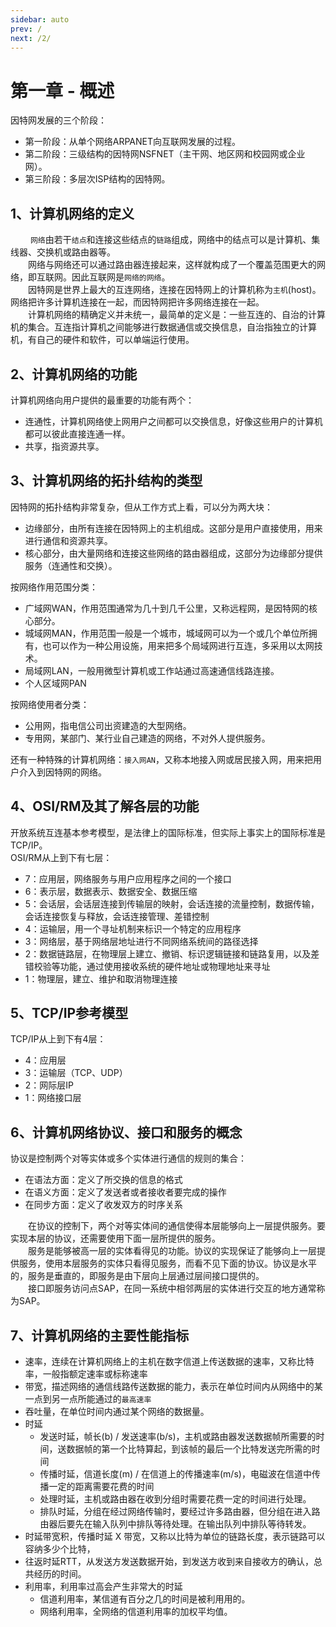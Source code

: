 ```yaml
---
sidebar: auto
prev: /
next: /2/
---
```

# 第一章 - 概述

因特网发展的三个阶段：

- 第一阶段：从单个网络ARPANET向互联网发展的过程。
- 第二阶段：三级结构的因特网NSFNET（主干网、地区网和校园网或企业网）。
- 第三阶段：多层次ISP结构的因特网。

## 1、计算机网络的定义

&emsp;&emsp; `网络`由若干`结点`和连接这些结点的`链路`组成，网络中的结点可以是计算机、集线器、交换机或路由器等。  
&emsp;&emsp;网络与网络还可以通过路由器连接起来，这样就构成了一个覆盖范围更大的网络，即互联网。因此互联网是`网络的网络`。  
&emsp;&emsp;因特网是世界上最大的互连网络，连接在因特网上的计算机称为`主机`(host)。网络把许多计算机连接在一起，而因特网把许多网络连接在一起。  
&emsp;&emsp;计算机网络的精确定义并未统一，最简单的定义是：一些互连的、自治的计算机的集合。互连指计算机之间能够进行数据通信或交换信息，自治指独立的计算机，有自己的硬件和软件，可以单端运行使用。

## 2、计算机网络的功能

计算机网络向用户提供的最重要的功能有两个：

- 连通性，计算机网络使上网用户之间都可以交换信息，好像这些用户的计算机都可以彼此直接连通一样。
- 共享，指资源共享。

## 3、计算机网络的拓扑结构的类型

因特网的拓扑结构非常复杂，但从工作方式上看，可以分为两大块：

- 边缘部分，由所有连接在因特网上的主机组成。这部分是用户直接使用，用来进行通信和资源共享。
- 核心部分，由大量网络和连接这些网络的路由器组成，这部分为边缘部分提供服务（连通性和交换）。

按网络作用范围分类：

- 广域网WAN，作用范围通常为几十到几千公里，又称远程网，是因特网的核心部分。
- 城域网MAN，作用范围一般是一个城市，城域网可以为一个或几个单位所拥有，也可以作为一种公用设施，用来把多个局域网进行互连，多采用以太网技术。
- 局域网LAN，一般用微型计算机或工作站通过高速通信线路连接。
- 个人区域网PAN

按网络使用者分类：

- 公用网，指电信公司出资建造的大型网络。
- 专用网，某部门、某行业自己建造的网络，不对外人提供服务。

还有一种特殊的计算机网络：`接入网AN`，又称本地接入网或居民接入网，用来把用户介入到因特网的网络。

## 4、OSI/RM及其了解各层的功能

开放系统互连基本参考模型，是法律上的国际标准，但实际上事实上的国际标准是TCP/IP。  
OSI/RM从上到下有七层：

- 7：应用层，网络服务与用户应用程序之间的一个接口
- 6：表示层，数据表示、数据安全、数据压缩
- 5：会话层，会话层连接到传输层的映射，会话连接的流量控制，数据传输，会话连接恢复与释放，会话连接管理、差错控制
- 4：运输层，用一个寻址机制来标识一个特定的应用程序
- 3：网络层，基于网络层地址进行不同网络系统间的路径选择
- 2：数据链路层，在物理层上建立、撤销、标识逻辑链接和链路复用，以及差错校验等功能，通过使用接收系统的硬件地址或物理地址来寻址
- 1：物理层，建立、维护和取消物理连接

## 5、TCP/IP参考模型

TCP/IP从上到下有4层：

- 4：应用层
- 3：运输层（TCP、UDP）
- 2：网际层IP
- 1：网络接口层

## 6、计算机网络协议、接口和服务的概念

协议是控制两个对等实体或多个实体进行通信的规则的集合：

- 在语法方面：定义了所交换的信息的格式
- 在语义方面：定义了发送者或者接收者要完成的操作
- 在同步方面：定义了收发双方的时序关系

&emsp;&emsp;在协议的控制下，两个对等实体间的通信使得本层能够向上一层提供服务。要实现本层的协议，还需要使用下面一层所提供的服务。  
&emsp;&emsp;服务是能够被高一层的实体看得见的功能。协议的实现保证了能够向上一层提供服务，使用本层服务的实体只看得见服务，而看不见下面的协议。协议是水平的，服务是垂直的，即服务是由下层向上层通过层间接口提供的。  
&emsp;&emsp;接口即服务访问点SAP，在同一系统中相邻两层的实体进行交互的地方通常称为SAP。

## 7、计算机网络的主要性能指标

- 速率，连续在计算机网络上的主机在数字信道上传送数据的速率，又称比特率，一般指额定速率或标称速率
- 带宽，描述网络的通信线路传送数据的能力，表示在单位时间内从网络中的某一点到另一点所能通过的`最高速率`
- 吞吐量，在单位时间内通过某个网络的数据量。
- 时延
    - 发送时延，帧长(b) / 发送速率(b/s)，主机或路由器发送数据帧所需要的时间，送数据帧的第一个比特算起，到该帧的最后一个比特发送完所需的时间
    - 传播时延，信道长度(m) / 在信道上的传播速率(m/s)，电磁波在信道中传播一定的距离需要花费的时间
    - 处理时延，主机或路由器在收到分组时需要花费一定的时间进行处理。
    - 排队时延，分组在经过网络传输时，要经过许多路由器，但分组在进入路由器后要先在输入队列中排队等待处理。在输出队列中排队等待转发。
- 时延带宽积，传播时延 X 带宽，又称以比特为单位的链路长度，表示链路可以容纳多少个比特，
- 往返时延RTT，从发送方发送数据开始，到发送方收到来自接收方的确认，总共经历的时间。
- 利用率，利用率过高会产生非常大的时延
    - 信道利用率，某信道有百分之几的时间是被利用用的。
    - 网络利用率，全网络的信道利用率的加权平均值。